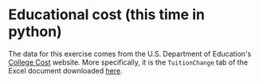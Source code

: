 # Educational cost (this time in python)

The data for this exercise comes from the U.S. Department of Education's [College Cost](https://collegecost.ed.gov/catc/Default.aspx) website. More specifically, it is the `TuitionChange` tab of the Excel document downloaded [here](https://collegecost.ed.gov/catc/resources/CATClists2014.xlsx).
